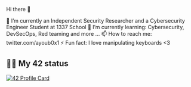 Hi there 👋

🔭 I’m currently an Independent Security Researcher and a Cybersecurity Engineer Student at 1337 School
🌱 I’m currently learning: Cybersecurity, DevSecOps, Red teaming and more ...
📫 How to reach me: twitter.com/ayoub0x1
⚡ Fun fact: I love manipulating keyboards <3



## 👨‍💻 My 42 status


[![42 Profile Card](https://1337-readme.vercel.app/api/profile?cursus=42&dark=true&login=aymoulou)](https://github.com/ayoub0x1/Ayoub0x1/blob/main/README.md)
